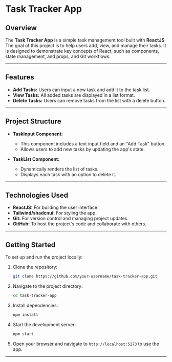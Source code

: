 # Task Tracker App

## Overview

The **Task Tracker App** is a simple task management tool built with **ReactJS**. The goal of this project is to help users add, view, and manage their tasks. It is designed to demonstrate key concepts of React, such as components, state management, and props, and Git workflows.

---

## Features

- **Add Tasks:** Users can input a new task and add it to the task list.
- **View Tasks:** All added tasks are displayed in a list format.
- **Delete Tasks:** Users can remove tasks from the list with a delete button.

---

## Project Structure

- **TaskInput Component:** 
  - This component includes a text input field and an "Add Task" button.
  - Allows users to add new tasks by updating the app's state.
  
- **TaskList Component:**
  - Dynamically renders the list of tasks.
  - Displays each task with an option to delete it.
  
---

## Technologies Used

- **ReactJS:** For building the user interface.
- **Tailwind/shadcnui:** For styling the app.
- **Git:** For version control and managing project updates.
- **GitHub:** To host the project's code and collaborate with others.

---

## Getting Started

To set up and run the project locally:

1. Clone the repository:
   ```bash
   git clone https://github.com/your-username/task-tracker-app.git
   ```

2. Navigate to the project directory:
   ```bash
   cd task-tracker-app
   ```

3. Install dependencies:
   ```bash
   npm install
   ```

4. Start the development server:
   ```bash
   npm start
   ```

5. Open your browser and navigate to `http://localhost:5173` to use the app.

---